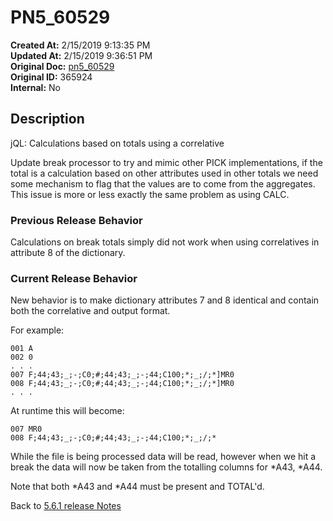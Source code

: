 # PN5_60529

**Created At:** 2/15/2019 9:13:35 PM  
**Updated At:** 2/15/2019 9:36:51 PM  
**Original Doc:** [pn5_60529](https://docs.jbase.com/36526-5-6-2-release-notes/pn5_60529)  
**Original ID:** 365924  
**Internal:** No  

## Description

jQL: Calculations based on totals using a correlative

Update break processor to try and mimic other PICK implementations, if the total is a calculation based on other attributes used in other totals we need some mechanism to flag that the values are to come from the aggregates. This issue is more or less exactly the same problem as using CALC.

### Previous Release Behavior

Calculations on break totals simply did not work when using correlatives in attribute 8 of the dictionary.

### Current Release Behavior

New behavior is to make dictionary attributes 7 and 8 identical and contain both the correlative and output format.

For example:

```
001 A
002 0
. . .
007 F;44;43;_;-;C0;#;44;43;_;-;44;C100;*;_;/;*]MR0
008 F;44;43;_;-;C0;#;44;43;_;-;44;C100;*;_;/;*]MR0
. . .
```

At runtime this will become:

```
007 MR0
008 F;44;43;_;-;C0;#;44;43;_;-;44;C100;*;_;/;*
```

While the file is being processed data will be read, however when we hit a break the data will now be taken from the totalling columns for \*A43, \*A44.

Note that both \*A43 and \*A44 must be present and TOTAL'd.

Back to [5.6.1 release Notes](./../README.md)